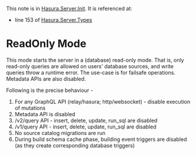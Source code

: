 This note is in [Hasura.Server.Init](https://github.com/hasura/graphql-engine/blob/master/server/src-lib/Hasura/Server/Init.hs#L55).
It is referenced at:
  - line 153 of [Hasura.Server.Types](https://github.com/hasura/graphql-engine/blob/master/server/src-lib/Hasura/Server/Types.hs#L153)

# ReadOnly Mode


This mode starts the server in a (database) read-only mode. That is, only
read-only queries are allowed on users' database sources, and write
queries throw a runtime error. The use-case is for failsafe operations.
Metadata APIs are also disabled.

Following is the precise behaviour -
  1. For any GraphQL API (relay/hasura; http/websocket) - disable execution of
  mutations
  2. Metadata API is disabled
  3. /v2/query API - insert, delete, update, run_sql are disabled
  4. /v1/query API - insert, delete, update, run_sql are disabled
  5. No source catalog migrations are run
  6. During build schema cache phase, building event triggers are disabled (as
  they create corresponding database triggers)


